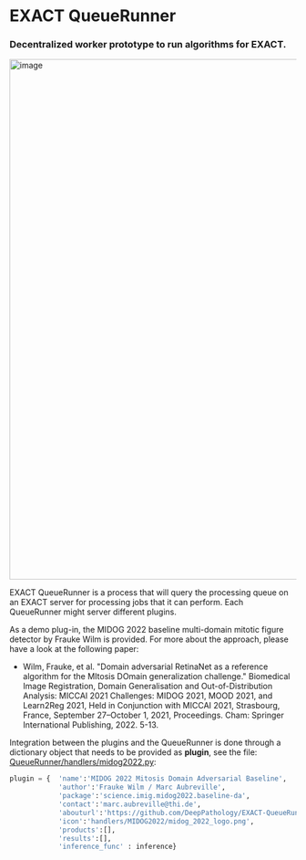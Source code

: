 # EXACT QueueRunner 
### Decentralized worker prototype to run algorithms for EXACT.

<img width="912" alt="image" src="https://user-images.githubusercontent.com/10051592/222464596-ca1574a2-f66b-413f-bf3e-094542f424b3.png">

EXACT QueueRunner is a process that will query the processing queue on an EXACT server for processing jobs that it can perform. Each QueueRunner
might server different plugins. 

As a demo plug-in, the MIDOG 2022 baseline multi-domain mitotic figure detector by Frauke Wilm is provided.
For more about the approach, please have a look at the following paper: 

- Wilm, Frauke, et al. "Domain adversarial RetinaNet as a reference algorithm for the MItosis DOmain generalization challenge." Biomedical Image Registration, Domain Generalisation and Out-of-Distribution Analysis: MICCAI 2021 Challenges: MIDOG 2021, MOOD 2021, and Learn2Reg 2021, Held in Conjunction with MICCAI 2021, Strasbourg, France, September 27–October 1, 2021, Proceedings. Cham: Springer International Publishing, 2022. 5-13.

Integration between the plugins and the QueueRunner is done through a dictionary object that needs to be provided as **plugin**, see the file: [QueueRunner/handlers/midog2022.py](midog2022.py):

```python 
plugin = {  'name':'MIDOG 2022 Mitosis Domain Adversarial Baseline',
            'author':'Frauke Wilm / Marc Aubreville', 
            'package':'science.imig.midog2022.baseline-da', 
            'contact':'marc.aubreville@thi.de', 
            'abouturl':'https://github.com/DeepPathology/EXACT-QueueRunner/', 
            'icon':'handlers/MIDOG2022/midog_2022_logo.png',
            'products':[],
            'results':[],
            'inference_func' : inference}
```

